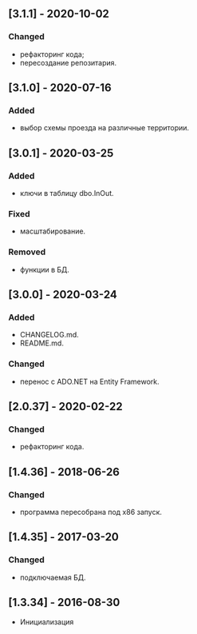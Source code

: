 ## [3.1.1] - 2020-10-02
### Changed
- рефакторинг кода;
- пересоздание репозитария.

## [3.1.0] - 2020-07-16
### Added
- выбор схемы проезда на различные территории.

## [3.0.1] - 2020-03-25
### Added
- ключи в таблицу dbo.InOut.
### Fixed
- масштабирование.
### Removed
- функции в БД.

## [3.0.0] - 2020-03-24
### Added
- CHANGELOG.md.
- README.md.
### Changed
- перенос с ADO.NET на Entity Framework.

## [2.0.37] - 2020-02-22
### Changed
- рефакторинг кода.

## [1.4.36] - 2018-06-26
### Changed
- программа пересобрана под х86 запуск.

## [1.4.35] - 2017-03-20
### Changed
- подключаемая БД.

## [1.3.34] - 2016-08-30
- Инициализация